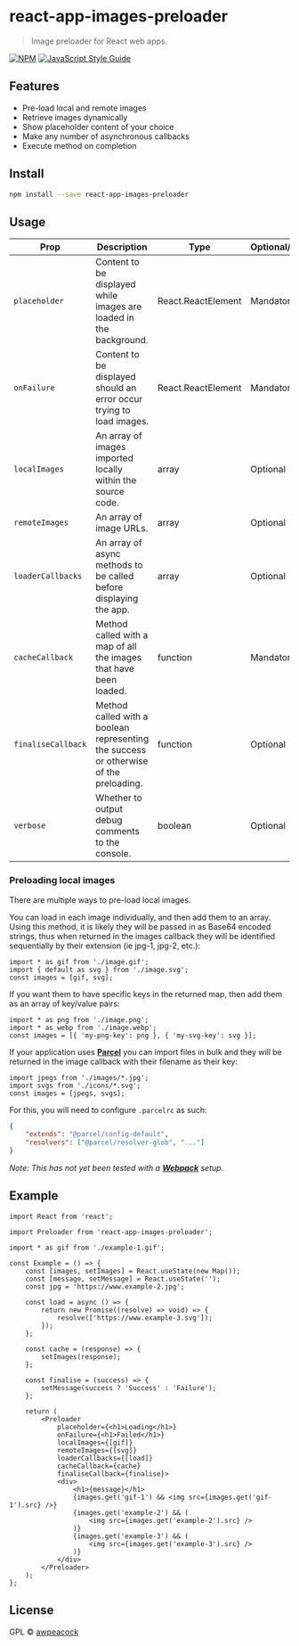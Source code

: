 # react-app-images-preloader

> Image preloader for React web apps.

[![NPM](https://img.shields.io/npm/v/react-app-images-preloader.svg)](https://www.npmjs.com/package/react-app-images-preloader) [![JavaScript Style Guide](https://img.shields.io/badge/code_style-standard-brightgreen.svg)](https://standardjs.com)

## Features

-   Pre-load local and remote images
-   Retrieve images dynamically
-   Show placeholder content of your choice
-   Make any number of asynchronous callbacks
-   Execute method on completion

## Install

```bash
npm install --save react-app-images-preloader
```

## Usage

| **Prop**           | **Description**                                                                       | **Type**           | **Optional/Mandatory** |
| ------------------ | ------------------------------------------------------------------------------------- | ------------------ | ---------------------- |
| `placeholder`      | Content to be displayed while images are loaded in the background.                    | React.ReactElement | Mandatory              |
| `onFailure`        | Content to be displayed should an error occur trying to load images.                  | React.ReactElement | Mandatory              |
| `localImages`      | An array of images imported locally within the source code.                           | array              | Optional               |
| `remoteImages`     | An array of image URLs.                                                               | array              | Optional               |
| `loaderCallbacks`  | An array of async methods to be called before displaying the app.                     | array              | Optional               |
| `cacheCallback`    | Method called with a map of all the images that have been loaded.                     | function           | Mandatory              |
| `finaliseCallback` | Method called with a boolean representing the success or otherwise of the preloading. | function           | Optional               |
| `verbose`          | Whether to output debug comments to the console.                                      | boolean            | Optional               |

### Preloading local images

There are multiple ways to pre-load local images.

You can load in each image individually, and then add them to an array. Using this method, it is likely they will be passed in as Base64 encoded strings, thus when returned in the images callback they will be identified sequentially by their extension (ie jpg-1, jpg-2, etc.):

```tsx
import * as gif from './image.gif';
import { default as svg } from './image.svg';
const images = [gif, svg];
```

If you want them to have specific keys in the returned map, then add them as an array of key/value pairs:

```tsx
import * as png from './image.png';
import * as webp from './image.webp';
const images = [{ 'my-png-key': png }, { 'my-svg-key': svg }];
```

If your application uses [**Parcel**](https://parceljs.org/) you can import files in bulk and they will be returned in the image callback with their filename as their key:

```tsx
import jpegs from './images/*.jpg';
import svgs from './icons/*.svg';
const images = [jpegs, svgs];
```

For this, you will need to configure `.parcelrc` as such:

```json
{
	"extends": "@parcel/config-default",
	"resolvers": ["@parcel/resolver-glob", "..."]
}
```

_Note: This has not yet been tested with a [**Webpack**](https://webpack.js.org/) setup._

## Example

```tsx
import React from 'react';

import Preloader from 'react-app-images-preloader';

import * as gif from './example-1.gif';

const Example = () => {
	const [images, setImages] = React.useState(new Map());
	const [message, setMessage] = React.useState('');
	const jpg = 'https://www.example-2.jpg';

	const load = async () => {
		return new Promise((resolve) => void) => {
			resolve(['https://www.example-3.svg']);
		});
	};

	const cache = (response) => {
		setImages(response);
	};

	const finalise = (success) => {
		setMessage(success ? 'Success' : 'Failure');
	};

	return (
		<Preloader
			placeholder={<h1>Loading</h1>}
			onFailure={<h1>Failed</h1>}
			localImages={[gif]}
			remoteImages={[svg]}
			loaderCallbacks={[load]}
			cacheCallback={cache}
			finaliseCallback={finalise}>
			<div>
				<h1>{message}</h1>
				{images.get('gif-1') && <img src={images.get('gif-1').src} />}
				{images.get('example-2') && (
					<img src={images.get('example-2').src} />
				)}
				{images.get('example-3') && (
					<img src={images.get('example-3').src} />
				)}
			</div>
		</Preloader>
	);
};
```

## License

GPL © [awpeacock](https://github.com/awpeacock)
